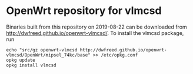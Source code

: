 OpenWrt repository for vlmcsd
========
Binaries built from this repository on 2019-08-22 can be downloaded from http://dwfreed.github.io/openwrt-vlmcsd/.
To install the vlmcsd package, run
```
echo "src/gz openwrt-vlmcsd http://dwfreed.github.io/openwrt-vlmcsd/OpenWrt/mipsel_74kc/base" >> /etc/opkg.conf
opkg update
opkg install vlmcsd
```
